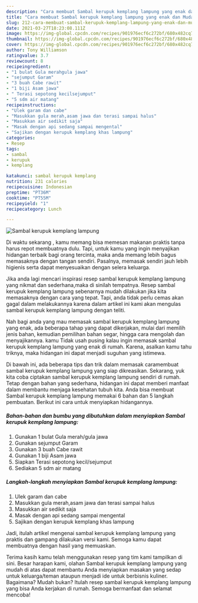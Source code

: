 ```yaml
---
description: "Cara membuat Sambal kerupuk kemplang lampung yang enak dan Mudah Dibuat"
title: "Cara membuat Sambal kerupuk kemplang lampung yang enak dan Mudah Dibuat"
slug: 212-cara-membuat-sambal-kerupuk-kemplang-lampung-yang-enak-dan-mudah-dibuat
date: 2021-03-27T18:23:08.111Z
image: https://img-global.cpcdn.com/recipes/901976ecf6c272bf/680x482cq70/sambal-kerupuk-kemplang-lampung-foto-resep-utama.jpg
thumbnail: https://img-global.cpcdn.com/recipes/901976ecf6c272bf/680x482cq70/sambal-kerupuk-kemplang-lampung-foto-resep-utama.jpg
cover: https://img-global.cpcdn.com/recipes/901976ecf6c272bf/680x482cq70/sambal-kerupuk-kemplang-lampung-foto-resep-utama.jpg
author: Tony Williamson
ratingvalue: 3.7
reviewcount: 8
recipeingredient:
- "1 bulat Gula merahgula jawa"
- "sejumput Garam"
- "3 buah Cabe rawit"
- "1 biji Asam jawa"
- " Terasi sepotong kecilsejumput"
- "5 sdm air matang"
recipeinstructions:
- "Ulek garam dan cabe"
- "Masukkan gula merah,asam jawa dan terasi sampai halus"
- "Masukkan air sedikit saja"
- "Masak dengan api sedang sampai mengental"
- "Sajikan dengan kerupuk kemplang khas lampung"
categories:
- Resep
tags:
- sambal
- kerupuk
- kemplang

katakunci: sambal kerupuk kemplang 
nutrition: 231 calories
recipecuisine: Indonesian
preptime: "PT36M"
cooktime: "PT55M"
recipeyield: "1"
recipecategory: Lunch

---
```



![Sambal kerupuk kemplang lampung](https://img-global.cpcdn.com/recipes/901976ecf6c272bf/680x482cq70/sambal-kerupuk-kemplang-lampung-foto-resep-utama.jpg)

Di waktu  sekarang , kamu memang bisa memesan makanan praktis tanpa harus repot membuatnya dulu. Tapi, untuk kamu yang ingin menyajikan hidangan terbaik bagi orang tercinta, maka anda memang lebih bagus memasaknya dengan tangan sendiri. Pasalnya, memasak sendiri jauh lebih higienis serta dapat menyesuaikan dengan selera keluarga.

Jika anda lagi mencari inspirasi resep sambal kerupuk kemplang lampung yang nikmat dan sederhana,maka di sinilah tempatnya. Resep sambal kerupuk kemplang lampung  sebenarnya mudah dilakukan jika kita memasaknya dengan cara yang tepat. Tapi, anda tidak perlu cemas akan gagal dalam melakukannya 
karena dalam artikel ini kami akan mengulas sambal kerupuk kemplang lampung dengan teliti.  



Nah bagi anda yang mau memasak sambal kerupuk kemplang lampung yang enak, ada beberapa tahap yang dapat dikerjakan, mulai dari memilih jenis bahan, kemudian pemilihan bahan segar, hingga cara mengolah dan menyajikannya. kamu Tidak usah pusing kalau ingin memasak sambal kerupuk kemplang lampung yang enak di rumah. Karena, asalkan kamu  tahu triknya, maka hidangan ini dapat menjadi suguhan yang istimewa.

Di bawah ini, ada beberapa tips dan trik dalam memasak caramembuat sambal kerupuk kemplang lampung yang siap dikreasikan. Sekarang, yuk kita coba ciptakan sambal kerupuk kemplang lampung sendiri di rumah. Tetap dengan bahan yang sederhana, hidangan ini dapat memberi manfaat dalam membantu menjaga kesehatan tubuh kita. Anda bisa membuat Sambal kerupuk kemplang lampung memakai 6 bahan dan 5 langkah pembuatan. Berikut ini cara untuk menyiapkan hidangannya.

<!--inarticleads1-->

##### Bahan-bahan dan bumbu yang dibutuhkan dalam menyiapkan Sambal kerupuk kemplang lampung:

1. Gunakan 1 bulat Gula merah/gula jawa
1. Gunakan sejumput Garam
1. Gunakan 3 buah Cabe rawit
1. Gunakan 1 biji Asam jawa
1. Siapkan  Terasi sepotong kecil/sejumput
1. Sediakan 5 sdm air matang




<!--inarticleads2-->

##### Langkah-langkah menyiapkan Sambal kerupuk kemplang lampung:

1. Ulek garam dan cabe
1. Masukkan gula merah,asam jawa dan terasi sampai halus
1. Masukkan air sedikit saja
1. Masak dengan api sedang sampai mengental
1. Sajikan dengan kerupuk kemplang khas lampung




Jadi, itulah artikel mengenai  sambal kerupuk kemplang lampung  yang praktis dan gampang dilakukan versi kami. Semoga kamu dapat membuatnya dengan hasil yang memuaskan. 

Terima kasih kamu telah menggunakan resep yang tim kami tampilkan di sini. Besar harapan kami, olahan  Sambal kerupuk kemplang lampung yang mudah di atas dapat membantu Anda menyiapkan masakan yang sedap untuk keluarga/teman ataupun menjadi ide untuk berbisnis kuliner. Bagaimana? Mudah bukan? Itulah resep sambal kerupuk kemplang lampung yang bisa Anda kerjakan di rumah. Semoga bermanfaat dan selamat mencoba!

